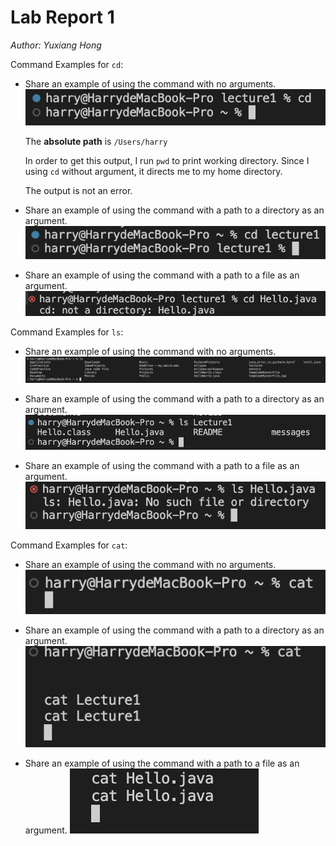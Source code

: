 # Lab Report 1

*Author: Yuxiang Hong*

Command Examples for `cd`:

* Share an example of using the command with no arguments.
![Image](cdNoPara.jpg)

  The **absolute path** is `/Users/harry`

  In order to get this output, I run `pwd` to print working directory. Since I using `cd` without argument, it directs me to my home directory.

  The output is not an error.

* Share an example of using the command with a path to a directory as an argument.
![Image](cdDic.jpg)

* Share an example of using the command with a path to a file as an argument.
![Image](cdFile.jpg)

Command Examples for `ls`:

* Share an example of using the command with no arguments.
![Image](lsNoPara.jpg)

* Share an example of using the command with a path to a directory as an argument.
![Image](lsDic.jpg)

* Share an example of using the command with a path to a file as an argument.
![Image](lsFile.jpg)

Command Examples for `cat`:

* Share an example of using the command with no arguments.
![Image](catNoPara.jpg)

* Share an example of using the command with a path to a directory as an argument.
![Image](catDic.jpg)

* Share an example of using the command with a path to a file as an argument.
![Image](catFile.jpg)
